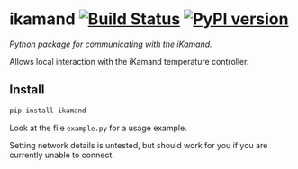 # ikamand [![Build Status][travis_status]][travis] [![PyPI version][pypi_badge]][pypi]

_Python package for communicating with the iKamand._

Allows local interaction with the iKamand temperature controller.

## Install

```bash
pip install ikamand
```

Look at the file `example.py` for a usage example.

Setting network details is untested, but should work for you if you are currently unable to connect. 

[travis_status]: https://travis-ci.org/slinkymanbyday/ikamand.svg?branch=master
[travis]: https://travis-ci.org/slinkymanbyday/ikamand
[pypi]:https://pypi.org/project/ikamand/
[pypi_badge]: https://badge.fury.io/py/ikamand.svg
